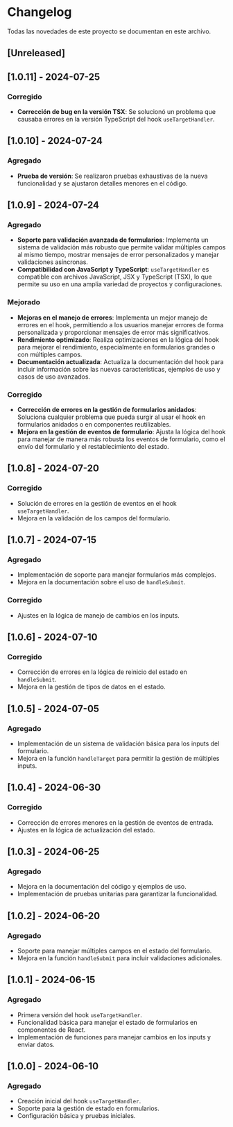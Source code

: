 # Changelog

Todas las novedades de este proyecto se documentan en este archivo.

## [Unreleased]

## [1.0.11] - 2024-07-25
### Corregido
- **Corrección de bug en la versión TSX**: Se solucionó un problema que causaba errores en la versión TypeScript del hook `useTargetHandler`.

## [1.0.10] - 2024-07-24
### Agregado
- **Prueba de versión**: Se realizaron pruebas exhaustivas de la nueva funcionalidad y se ajustaron detalles menores en el código.

## [1.0.9] - 2024-07-24
### Agregado
- **Soporte para validación avanzada de formularios**: Implementa un sistema de validación más robusto que permite validar múltiples campos al mismo tiempo, mostrar mensajes de error personalizados y manejar validaciones asíncronas.
- **Compatibilidad con JavaScript y TypeScript**: `useTargetHandler` es compatible con archivos JavaScript, JSX y TypeScript (TSX), lo que permite su uso en una amplia variedad de proyectos y configuraciones.

### Mejorado
- **Mejoras en el manejo de errores**: Implementa un mejor manejo de errores en el hook, permitiendo a los usuarios manejar errores de forma personalizada y proporcionar mensajes de error más significativos.
- **Rendimiento optimizado**: Realiza optimizaciones en la lógica del hook para mejorar el rendimiento, especialmente en formularios grandes o con múltiples campos.
- **Documentación actualizada**: Actualiza la documentación del hook para incluir información sobre las nuevas características, ejemplos de uso y casos de uso avanzados.

### Corregido
- **Corrección de errores en la gestión de formularios anidados**: Soluciona cualquier problema que pueda surgir al usar el hook en formularios anidados o en componentes reutilizables.
- **Mejora en la gestión de eventos de formulario**: Ajusta la lógica del hook para manejar de manera más robusta los eventos de formulario, como el envío del formulario y el restablecimiento del estado.

## [1.0.8] - 2024-07-20
### Corregido
- Solución de errores en la gestión de eventos en el hook `useTargetHandler`.
- Mejora en la validación de los campos del formulario.

## [1.0.7] - 2024-07-15
### Agregado
- Implementación de soporte para manejar formularios más complejos.
- Mejora en la documentación sobre el uso de `handleSubmit`.

### Corregido
- Ajustes en la lógica de manejo de cambios en los inputs.

## [1.0.6] - 2024-07-10
### Corregido
- Corrección de errores en la lógica de reinicio del estado en `handleSubmit`.
- Mejora en la gestión de tipos de datos en el estado.

## [1.0.5] - 2024-07-05
### Agregado
- Implementación de un sistema de validación básica para los inputs del formulario.
- Mejora en la función `handleTarget` para permitir la gestión de múltiples inputs.

## [1.0.4] - 2024-06-30
### Corregido
- Corrección de errores menores en la gestión de eventos de entrada.
- Ajustes en la lógica de actualización del estado.

## [1.0.3] - 2024-06-25
### Agregado
- Mejora en la documentación del código y ejemplos de uso.
- Implementación de pruebas unitarias para garantizar la funcionalidad.

## [1.0.2] - 2024-06-20
### Agregado
- Soporte para manejar múltiples campos en el estado del formulario.
- Mejora en la función `handleSubmit` para incluir validaciones adicionales.

## [1.0.1] - 2024-06-15
### Agregado
- Primera versión del hook `useTargetHandler`.
- Funcionalidad básica para manejar el estado de formularios en componentes de React.
- Implementación de funciones para manejar cambios en los inputs y enviar datos.

## [1.0.0] - 2024-06-10
### Agregado
- Creación inicial del hook `useTargetHandler`.
- Soporte para la gestión de estado en formularios.
- Configuración básica y pruebas iniciales.
